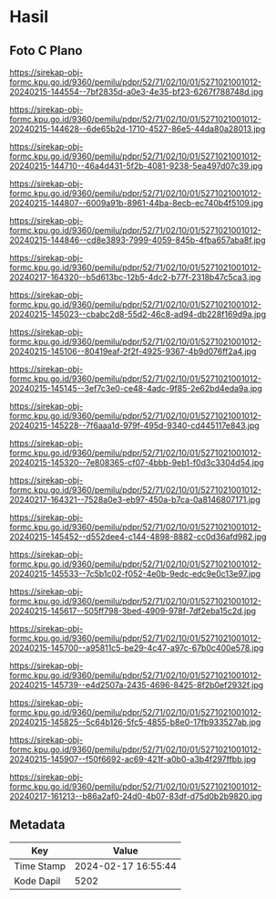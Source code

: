 # Hasil

## Foto C Plano

https://sirekap-obj-formc.kpu.go.id/9360/pemilu/pdpr/52/71/02/10/01/5271021001012-20240215-144554--7bf2835d-a0e3-4e35-bf23-6267f788748d.jpg

https://sirekap-obj-formc.kpu.go.id/9360/pemilu/pdpr/52/71/02/10/01/5271021001012-20240215-144628--6de65b2d-1710-4527-86e5-44da80a28013.jpg

https://sirekap-obj-formc.kpu.go.id/9360/pemilu/pdpr/52/71/02/10/01/5271021001012-20240215-144710--46a4d431-5f2b-4081-9238-5ea497d07c39.jpg

https://sirekap-obj-formc.kpu.go.id/9360/pemilu/pdpr/52/71/02/10/01/5271021001012-20240215-144807--6009a91b-8961-44ba-8ecb-ec740b4f5109.jpg

https://sirekap-obj-formc.kpu.go.id/9360/pemilu/pdpr/52/71/02/10/01/5271021001012-20240215-144846--cd8e3893-7999-4059-845b-4fba657aba8f.jpg

https://sirekap-obj-formc.kpu.go.id/9360/pemilu/pdpr/52/71/02/10/01/5271021001012-20240217-164320--b5d613bc-12b5-4dc2-b77f-2318b47c5ca3.jpg

https://sirekap-obj-formc.kpu.go.id/9360/pemilu/pdpr/52/71/02/10/01/5271021001012-20240215-145023--cbabc2d8-55d2-46c8-ad94-db228f169d9a.jpg

https://sirekap-obj-formc.kpu.go.id/9360/pemilu/pdpr/52/71/02/10/01/5271021001012-20240215-145106--80419eaf-2f2f-4925-9367-4b9d076ff2a4.jpg

https://sirekap-obj-formc.kpu.go.id/9360/pemilu/pdpr/52/71/02/10/01/5271021001012-20240215-145145--3ef7c3e0-ce48-4adc-9f85-2e62bd4eda9a.jpg

https://sirekap-obj-formc.kpu.go.id/9360/pemilu/pdpr/52/71/02/10/01/5271021001012-20240215-145228--7f6aaa1d-979f-495d-9340-cd445117e843.jpg

https://sirekap-obj-formc.kpu.go.id/9360/pemilu/pdpr/52/71/02/10/01/5271021001012-20240215-145320--7e808365-cf07-4bbb-9eb1-f0d3c3304d54.jpg

https://sirekap-obj-formc.kpu.go.id/9360/pemilu/pdpr/52/71/02/10/01/5271021001012-20240217-164321--7528a0e3-eb97-450a-b7ca-0a8146807171.jpg

https://sirekap-obj-formc.kpu.go.id/9360/pemilu/pdpr/52/71/02/10/01/5271021001012-20240215-145452--d552dee4-c144-4898-8882-cc0d36afd982.jpg

https://sirekap-obj-formc.kpu.go.id/9360/pemilu/pdpr/52/71/02/10/01/5271021001012-20240215-145533--7c5b1c02-f052-4e0b-9edc-edc9e0c13e97.jpg

https://sirekap-obj-formc.kpu.go.id/9360/pemilu/pdpr/52/71/02/10/01/5271021001012-20240215-145617--505ff798-3bed-4909-978f-7df2eba15c2d.jpg

https://sirekap-obj-formc.kpu.go.id/9360/pemilu/pdpr/52/71/02/10/01/5271021001012-20240215-145700--a95811c5-be29-4c47-a97c-67b0c400e578.jpg

https://sirekap-obj-formc.kpu.go.id/9360/pemilu/pdpr/52/71/02/10/01/5271021001012-20240215-145739--e4d2507a-2435-4696-8425-8f2b0ef2932f.jpg

https://sirekap-obj-formc.kpu.go.id/9360/pemilu/pdpr/52/71/02/10/01/5271021001012-20240215-145825--5c64b126-5fc5-4855-b8e0-17fb933527ab.jpg

https://sirekap-obj-formc.kpu.go.id/9360/pemilu/pdpr/52/71/02/10/01/5271021001012-20240215-145907--f50f6692-ac69-421f-a0b0-a3b4f297ffbb.jpg

https://sirekap-obj-formc.kpu.go.id/9360/pemilu/pdpr/52/71/02/10/01/5271021001012-20240217-161213--b86a2af0-24d0-4b07-83df-d75d0b2b9820.jpg


## Metadata

| Key        | Value               |
| ---------- | ------------------- |
| Time Stamp | 2024-02-17 16:55:44 |
| Kode Dapil | 5202                |



